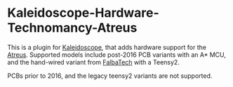 # Kaleidoscope-Hardware-Technomancy-Atreus

This is a plugin for [Kaleidoscope][fw], that adds hardware support for the
[Atreus][atreus]. Supported models include post-2016 PCB variants with an A*
MCU, and the hand-wired variant from [FalbaTech][falba] with a Teensy2.

PCBs prior to 2016, and the legacy teensy2 variants are not supported.

 [fw]: https://github.com/keyboardio/Kaleidoscope
 [atreus]: https://atreus.technomancy.us/
 [falba]: https://falba.tech/
